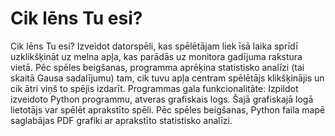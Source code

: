 # Cik lēns Tu esi?

Cik lēns Tu esi? Izveidot datorspēli, kas spēlētājam liek īsā laika sprīdī uzklikšķināt uz melna
apļa, kas parādās uz monitora gadījuma rakstura vietā. Pēc spēles beigšanas, programma aprēķina
statistisko analīzi (tai skaitā Gausa sadalījumu) tam, cik tuvu apļa centram spēlētājs klikšķinājis
un cik ātri viņš to spējis izdarīt. Programmas gala funkcionalitāte: Izpildot izveidoto Python
programmu, atveras grafiskais logs. Šajā grafiskajā logā lietotājs var spēlēt aprakstīto spēli. Pēc
spēles beigšanas, Python faila mapē saglabājas PDF grafiki ar aprakstīto statistisko analīzi.